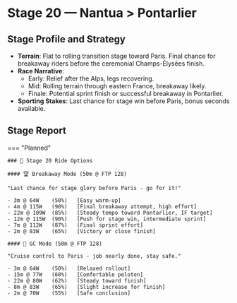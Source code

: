 # Stage 20 — Nantua > Pontarlier

## Stage Profile and Strategy

- **Terrain**: Flat to rolling transition stage toward Paris. Final chance for breakaway riders before the ceremonial Champs-Élysées finish.
- **Race Narrative**:
	- Early: Relief after the Alps, legs recovering.
	- Mid: Rolling terrain through eastern France, breakaway likely.
	- Finale: Potential sprint finish or successful breakaway in Pontarlier.
- **Sporting Stakes**: Last chance for stage win before Paris, bonus seconds available.

## Stage Report

=== "Planned"

	### 🚴 Stage 20 Ride Options

	#### 🏆 Breakaway Mode (50m @ FTP 128)
	
	"Last chance for stage glory before Paris - go for it!"

	- 3m @ 64W    (50%)   [Easy warm-up]
	- 4m @ 115W   (90%)   [Final breakaway attempt, high effort]
	- 22m @ 109W  (85%)   [Steady tempo toward Pontarlier, IF target]
	- 12m @ 115W  (90%)   [Push for stage win, intermediate sprint]
	- 7m @ 112W   (87%)   [Final sprint effort]
	- 2m @ 83W    (65%)   [Victory or close finish]
	
	#### 🦺 GC Mode (50m @ FTP 128)

	"Cruise control to Paris - job nearly done, stay safe."

	- 3m @ 64W    (50%)   [Relaxed rollout]
	- 15m @ 77W   (60%)   [Comfortable peloton]
	- 22m @ 80W   (62%)   [Steady toward finish]
	- 8m @ 83W    (65%)   [Slight increase for finish]
	- 2m @ 70W    (55%)   [Safe conclusion]
